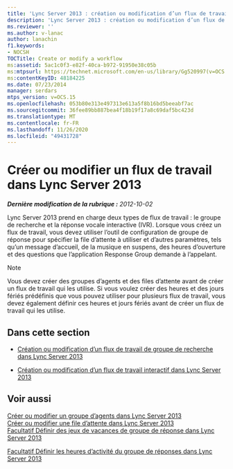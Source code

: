 ```yaml
---
title: 'Lync Server 2013 : création ou modification d’un flux de travail'
description: 'Lync Server 2013 : création ou modification d’un flux de travail.'
ms.reviewer: ''
ms.author: v-lanac
author: lanachin
f1.keywords:
- NOCSH
TOCTitle: Create or modify a workflow
ms:assetid: 5ac1c0f3-e82f-40ca-b972-91950e38c05b
ms:mtpsurl: https://technet.microsoft.com/en-us/library/Gg520997(v=OCS.15)
ms:contentKeyID: 48184225
ms.date: 07/23/2014
manager: serdars
mtps_version: v=OCS.15
ms.openlocfilehash: 053b80e313e497313e613a5f8b16bd5beeabf7ac
ms.sourcegitcommit: 36fee89bb887bea4f18b19f17a8c69daf5bc423d
ms.translationtype: MT
ms.contentlocale: fr-FR
ms.lasthandoff: 11/26/2020
ms.locfileid: "49431728"
---
```

# <a name="create-or-modify-a-workflow-in-lync-server-2013"></a>Créer ou modifier un flux de travail dans Lync Server 2013

<div data-xmlns="http://www.w3.org/1999/xhtml">

<div class="topic" data-xmlns="http://www.w3.org/1999/xhtml" data-msxsl="urn:schemas-microsoft-com:xslt" data-cs="https://msdn.microsoft.com/">

<div data-asp="https://msdn2.microsoft.com/asp">



</div>

<div id="mainSection">

<div id="mainBody">

<span> </span>

_**Dernière modification de la rubrique :** 2012-10-02_

Lync Server 2013 prend en charge deux types de flux de travail : le groupe de recherche et la réponse vocale interactive (IVR). Lorsque vous créez un flux de travail, vous devez utiliser l’outil de configuration de groupe de réponse pour spécifier la file d’attente à utiliser et d’autres paramètres, tels qu’un message d’accueil, de la musique en suspens, des heures d’ouverture et des questions que l’application Response Group demande à l’appelant.

<div>


> [!NOTE]  
> Vous devez créer des groupes d’agents et des files d’attente avant de créer un flux de travail qui les utilise. Si vous voulez créer des heures et des jours fériés prédéfinis que vous pouvez utiliser pour plusieurs flux de travail, vous devez également définir ces heures et jours fériés avant de créer un flux de travail qui les utilise.



</div>

<div>

## <a name="in-this-section"></a>Dans cette section

  - [Création ou modification d’un flux de travail de groupe de recherche dans Lync Server 2013](lync-server-2013-create-or-modify-a-hunt-group-workflow.md)

  - [Création ou modification d’un flux de travail interactif dans Lync Server 2013](lync-server-2013-create-or-modify-an-interactive-workflow.md)

</div>

<div>

## <a name="see-also"></a>Voir aussi


[Créer ou modifier un groupe d’agents dans Lync Server 2013](lync-server-2013-create-or-modify-an-agent-group.md)  
[Créer ou modifier une file d’attente dans Lync Server 2013](lync-server-2013-create-or-modify-a-queue.md)  
[Facultatif Définir des jeux de vacances de groupe de réponse dans Lync Server 2013](lync-server-2013-optional-define-response-group-holiday-sets.md)  


[Facultatif Définir les heures d’activité du groupe de réponses dans Lync Server 2013](lync-server-2013-optional-define-response-group-business-hours.md)  
  

</div>

</div>

<span> </span>

</div>

</div>

</div>

